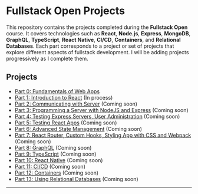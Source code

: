 # Fullstack Open Projects

This repository contains the projects completed during the **Fullstack Open** course. It covers technologies such as **React**, **Node.js**, **Express**, **MongoDB**, **GraphQL**, **TypeScript**, **React Native**, **CI/CD**, **Containers**, and **Relational Databases**. Each part corresponds to a project or set of projects that explore different aspects of fullstack development. I will be adding projects progressively as I complete them.

## Projects

- [Part 0: Fundamentals of Web Apps](./part-0-fundamentals-of-web-apps/)
- [Part 1: Introduction to React](./part-1-introduction-to-react/) (In process)
- [Part 2: Communicating with Server](#part-2-communicating-with-server) (Coming soon)
- [Part 3: Programming a Server with NodeJS and Express](#part-3-programming-a-server-with-nodejs-and-express) (Coming soon)
- [Part 4: Testing Express Servers, User Administration](#part-4-testing-express-servers-user-administration) (Coming soon)
- [Part 5: Testing React Apps](#part-5-testing-react-apps) (Coming soon)
- [Part 6: Advanced State Management](#part-6-advanced-state-management) (Coming soon)
- [Part 7: React Router, Custom Hooks, Styling App with CSS and Webpack](#part-7-react-router-custom-hooks-styling-app-with-css-and-webpack) (Coming soon)
- [Part 8: GraphQL](#part-8-graphql) (Coming soon)
- [Part 9: TypeScript](#part-9-typescript) (Coming soon)
- [Part 10: React Native](#part-10-react-native) (Coming soon)
- [Part 11: CI/CD](#part-11-cicd) (Coming soon)
- [Part 12: Containers](#part-12-containers) (Coming soon)
- [Part 13: Using Relational Databases](#part-13-using-relational-databases) (Coming soon)

---
